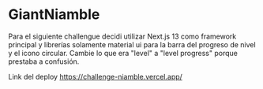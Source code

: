 # GiantNiamble
Para el siguiente challengue decidi utilizar Next.js 13 como framework principal y librerías solamente material ui para la barra del progreso de nivel y el icono circular. Cambie lo que era "level" a "level progress" porque prestaba a confusión.

Link del deploy https://challenge-niamble.vercel.app/
